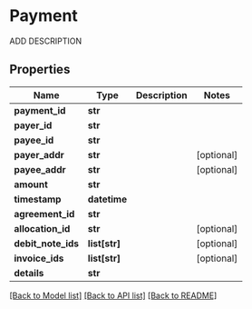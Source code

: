 # Payment

ADD DESCRIPTION
## Properties
Name | Type | Description | Notes
------------ | ------------- | ------------- | -------------
**payment_id** | **str** |  | 
**payer_id** | **str** |  | 
**payee_id** | **str** |  | 
**payer_addr** | **str** |  | [optional] 
**payee_addr** | **str** |  | [optional] 
**amount** | **str** |  | 
**timestamp** | **datetime** |  | 
**agreement_id** | **str** |  | 
**allocation_id** | **str** |  | [optional] 
**debit_note_ids** | **list[str]** |  | [optional] 
**invoice_ids** | **list[str]** |  | [optional] 
**details** | **str** |  | 

[[Back to Model list]](../README.md#documentation-for-models) [[Back to API list]](../README.md#documentation-for-api-endpoints) [[Back to README]](../README.md)



